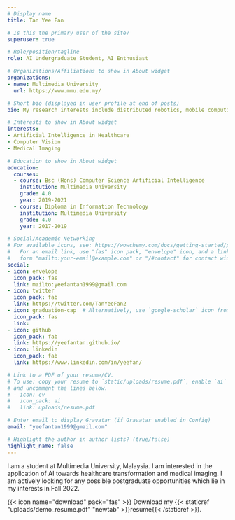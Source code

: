 ```yaml
---
# Display name
title: Tan Yee Fan

# Is this the primary user of the site?
superuser: true

# Role/position/tagline
role: AI Undergraduate Student, AI Enthusiast

# Organizations/Affiliations to show in About widget
organizations:
- name: Multimedia University
  url: https://www.mmu.edu.my/

# Short bio (displayed in user profile at end of posts)
bio: My research interests include distributed robotics, mobile computing and programmable matter.

# Interests to show in About widget
interests:
- Artificial Intelligence in Healthcare
- Computer Vision
- Medical Imaging

# Education to show in About widget
education:
  courses:
  - course: Bsc (Hons) Computer Science Artificial Intelligence
    institution: Multimedia University
    grade: 4.0
    year: 2019-2021
  - course: Diploma in Information Technology
    institution: Multimedia University
    grade: 4.0
    year: 2017-2019

# Social/Academic Networking
# For available icons, see: https://wowchemy.com/docs/getting-started/page-builder/#icons
#   For an email link, use "fas" icon pack, "envelope" icon, and a link in the
#   form "mailto:your-email@example.com" or "/#contact" for contact widget.
social:
- icon: envelope
  icon_pack: fas
  link: mailto:yeefantan1999@gmail.com
- icon: twitter
  icon_pack: fab
  link: https://twitter.com/TanYeeFan2
- icon: graduation-cap  # Alternatively, use `google-scholar` icon from `ai` icon pack
  icon_pack: fas
  link: 
- icon: github
  icon_pack: fab
  link: https://yeefantan.github.io/
- icon: linkedin
  icon_pack: fab
  link: https://www.linkedin.com/in/yeefan/

# Link to a PDF of your resume/CV.
# To use: copy your resume to `static/uploads/resume.pdf`, enable `ai` icons in `params.toml`, 
# and uncomment the lines below.
# - icon: cv
#   icon_pack: ai
#   link: uploads/resume.pdf

# Enter email to display Gravatar (if Gravatar enabled in Config)
email: "yeefantan1999@gmail.com"

# Highlight the author in author lists? (true/false)
highlight_name: false
---
```


I am a student at Multimedia University, Malaysia. I am interested in the application of AI towards healthcare transformation and medical imaging. I am actively looking for any possible postgraduate opportunities which lie in my interests in Fall 2022.


{{< icon name="download" pack="fas" >}} Download my {{< staticref "uploads/demo_resume.pdf" "newtab" >}}resumé{{< /staticref >}}.
